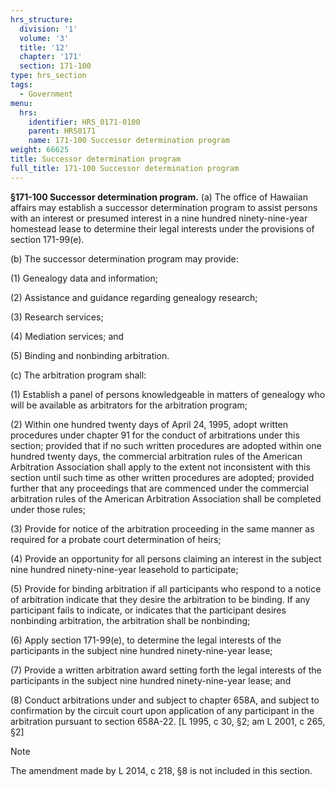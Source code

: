 ```yaml
---
hrs_structure:
  division: '1'
  volume: '3'
  title: '12'
  chapter: '171'
  section: 171-100
type: hrs_section
tags:
  - Government
menu:
  hrs:
    identifier: HRS_0171-0100
    parent: HRS0171
    name: 171-100 Successor determination program
weight: 66625
title: Successor determination program
full_title: 171-100 Successor determination program
---
```

**§171-100 Successor determination program.** (a) The office of Hawaiian affairs may establish a successor determination program to assist persons with an interest or presumed interest in a nine hundred ninety-nine-year homestead lease to determine their legal interests under the provisions of section 171-99(e).

(b) The successor determination program may provide:

(1) Genealogy data and information;

(2) Assistance and guidance regarding genealogy research;

(3) Research services;

(4) Mediation services; and

(5) Binding and nonbinding arbitration.

(c) The arbitration program shall:

(1) Establish a panel of persons knowledgeable in matters of genealogy who will be available as arbitrators for the arbitration program;

(2) Within one hundred twenty days of April 24, 1995, adopt written procedures under chapter 91 for the conduct of arbitrations under this section; provided that if no such written procedures are adopted within one hundred twenty days, the commercial arbitration rules of the American Arbitration Association shall apply to the extent not inconsistent with this section until such time as other written procedures are adopted; provided further that any proceedings that are commenced under the commercial arbitration rules of the American Arbitration Association shall be completed under those rules;

(3) Provide for notice of the arbitration proceeding in the same manner as required for a probate court determination of heirs;

(4) Provide an opportunity for all persons claiming an interest in the subject nine hundred ninety-nine-year leasehold to participate;

(5) Provide for binding arbitration if all participants who respond to a notice of arbitration indicate that they desire the arbitration to be binding. If any participant fails to indicate, or indicates that the participant desires nonbinding arbitration, the arbitration shall be nonbinding;

(6) Apply section 171-99(e), to determine the legal interests of the participants in the subject nine hundred ninety-nine-year lease;

(7) Provide a written arbitration award setting forth the legal interests of the participants in the subject nine hundred ninety-nine-year lease; and

(8) Conduct arbitrations under and subject to chapter 658A, and subject to confirmation by the circuit court upon application of any participant in the arbitration pursuant to section 658A-22\. [L 1995, c 30, §2; am L 2001, c 265, §2]

Note

The amendment made by L 2014, c 218, §8 is not included in this section.